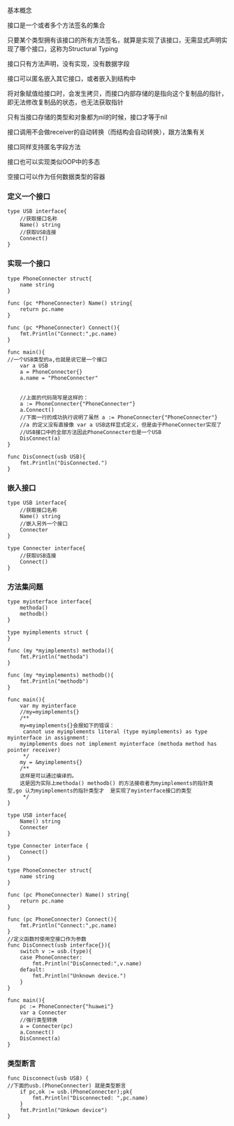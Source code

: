 基本概念

接口是一个或者多个方法签名的集合

只要某个类型拥有该接口的所有方法签名，就算是实现了该接口，无需显式声明实现了哪个接口，这称为Structural Typing

接口只有方法声明，没有实现，没有数据字段

接口可以匿名嵌入其它接口，或者嵌入到结构中

将对象赋值给接口时，会发生拷贝，而接口内部存储的是指向这个复制品的指针，即无法修改复制品的状态，也无法获取指针

只有当接口存储的类型和对象都为nil的时候，接口才等于nil

接口调用不会做receiver的自动转换（而结构会自动转换），跟方法集有关

接口同样支持匿名字段方法

接口也可以实现类似OOP中的多态

空接口可以作为任何数据类型的容器

### 定义一个接口

```
type USB interface{
	//获取接口名称
	Name() string
	//获取USB连接
	Connect()
}
```

### 实现一个接口

``` 
type PhoneConnecter struct{
	name string
}

func (pc *PhoneConnecter) Name() string{
	return pc.name
}

func (pc *PhoneConnecter) Connect(){
	fmt.Println("Connect:",pc.name)
}
```

```
func main(){
//一个USB类型的a,也就是说它是一个接口
	var a USB
	a = PhoneConnecter{}
	a.name = "PhoneConnecter"
	
	
	//上面的代码简写是这样的：
	a := PhoneConnecter{"PhoneConnecter"}
	a.Connect()
	//下面一行的成功执行说明了虽然 a := PhoneConnecter{"PhoneConnecter"}
	//a 的定义没有直接像 var a USB这样显式定义，但是由于PhoneConnecter实现了
	//USB接口中的全部方法因此PhoneConnecter也是一个USB
	DisConnect(a)
}
```

```
func DisConnect(usb USB){
	fmt.Println("DisConnected.")
}

```

### 嵌入接口

```
type USB interface{  
	//获取接口名称 
	Name() string
	//嵌入另外一个接口
	Connecter
}

type Connecter interface{
	//获取USB连接  
	Connect()
}
```

### 方法集问题

```
type myinterface interface{
	methoda()
	methodb()
}
 
type myimplements struct {
}
 
func (my *myimplements) methoda(){
	fmt.Println("methoda")
}
 
func (my *myimplements) methodb(){
	fmt.Println("methodb")
}

func main(){
	var my myinterface
	//my=myimplements{}
	/**
	my=myimplements{}会报如下的错误：
	 cannot use myimplements literal (type myimplements) as type myinterface in assignment:
	myimplements does not implement myinterface (methoda method has pointer receiver)
	 */
	my = &myimplements{}
	/**
	这样是可以通过编译的。
	这是因为实际上methoda() methodb() 的方法接收者为myimplements的指针类型,go 认为myimplements的指针类型才	 是实现了myinterface接口的类型
	 */
}
```



```
type USB interface{
	Name() string
	Connecter
}

type Connecter interface {
	Connect()
}

type PhoneConnecter struct{
	name string
}

func (pc PhoneConnecter) Name() string{
	return pc.name
}

func (pc PhoneConnecter) Connect(){
	fmt.Println("Connect:",pc.name)
}
//定义函数时使用空接口作为参数
func DisConnect(usb interface{}){
	switch v := usb.(type){
	case PhoneConnecter:
		fmt.Println("DisConnected:",v.name)
	default:
		fmt.Println("Unknown device.")
	}
}

func main(){
	pc := PhoneConnecter{"huawei"}
	var a Connecter
	//强行类型转换
	a = Connecter(pc)
	a.Connect()
	DisConnect(a)
}
```

### 类型断言

```
func Disconnect(usb USB) {
//下面的usb.(PhoneConnecter) 就是类型断言
	if pc,ok := usb.(PhoneConnecter);pk{
		fmt.Println("Disconnected: ",pc.name)
	}
	fmt.Println("Unkown device")
}
```

